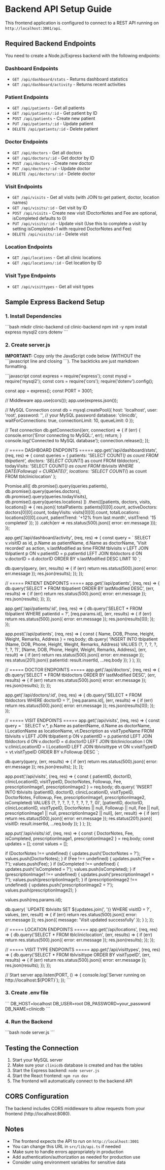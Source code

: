 # Backend API Setup Guide

This frontend application is configured to connect to a REST API running on `http://localhost:3001/api`.

## Required Backend Endpoints

You need to create a Node.js/Express backend with the following endpoints:

### Dashboard Endpoints
- `GET /api/dashboard/stats` - Returns dashboard statistics
- `GET /api/dashboard/activity` - Returns recent activities

### Patient Endpoints
- `GET /api/patients` - Get all patients
- `GET /api/patients/:id` - Get patient by ID
- `POST /api/patients` - Create new patient
- `PUT /api/patients/:id` - Update patient
- `DELETE /api/patients/:id` - Delete patient

### Doctor Endpoints
- `GET /api/doctors` - Get all doctors
- `GET /api/doctors/:id` - Get doctor by ID
- `POST /api/doctors` - Create new doctor
- `PUT /api/doctors/:id` - Update doctor
- `DELETE /api/doctors/:id` - Delete doctor

### Visit Endpoints
- `GET /api/visits` - Get all visits (with JOIN to get patient, doctor, location names)
- `GET /api/visits/:id` - Get visit by ID
- `POST /api/visits` - Create new visit (DoctorNotes and Fee are optional, isCompleted defaults to 0)
- `PUT /api/visits/:id` - Update visit (Use this to complete a visit by setting isCompleted=1 with required DoctorNotes and Fee)
- `DELETE /api/visits/:id` - Delete visit

### Location Endpoints
- `GET /api/locations` - Get all clinic locations
- `GET /api/locations/:id` - Get location by ID

### Visit Type Endpoints
- `GET /api/visittypes` - Get all visit types

## Sample Express Backend Setup

### 1. Install Dependencies

\`\`\`bash
mkdir clinic-backend
cd clinic-backend
npm init -y
npm install express mysql2 cors dotenv
\`\`\`

### 2. Create server.js

**IMPORTANT:** Copy only the JavaScript code below (WITHOUT the \`\`\`javascript line and closing \`\`\`). The backticks are just markdown formatting.

\`\`\`javascript
const express = require('express');
const mysql = require('mysql2');
const cors = require('cors');
require('dotenv').config();

const app = express();
const PORT = 3001;

// Middleware
app.use(cors());
app.use(express.json());

// MySQL Connection
const db = mysql.createPool({
  host: 'localhost',
  user: 'root',
  password: '', // your MySQL password
  database: 'clinicdb',
  waitForConnections: true,
  connectionLimit: 10,
  queueLimit: 0
});

// Test connection
db.getConnection((err, connection) => {
  if (err) {
    console.error('Error connecting to MySQL:', err);
    return;
  }
  console.log('Connected to MySQL database');
  connection.release();
});

// ===== DASHBOARD ENDPOINTS =====
app.get('/api/dashboard/stats', (req, res) => {
  const queries = {
    patients: 'SELECT COUNT(*) as count FROM tblpatient',
    doctors: 'SELECT COUNT(*) as count FROM tbldoctors',
    todayVisits: 'SELECT COUNT(*) as count FROM tblvisits WHERE DATE(Followup) = CURDATE()',
    locations: 'SELECT COUNT(*) as count FROM tblcliniclocation'
  };

  Promise.all([
    db.promise().query(queries.patients),
    db.promise().query(queries.doctors),
    db.promise().query(queries.todayVisits),
    db.promise().query(queries.locations)
  ])
  .then(([patients, doctors, visits, locations]) => {
    res.json({
      totalPatients: patients[0][0].count,
      activeDoctors: doctors[0][0].count,
      todayVisits: visits[0][0].count,
      totalLocations: locations[0][0].count,
      patientTrend: '+12% from last month',
      visitTrend: '15 completed'
    });
  })
  .catch(err => res.status(500).json({ error: err.message }));
});

app.get('/api/dashboard/activity', (req, res) => {
  const query = \`
    SELECT 
      v.visitID as id,
      p.Name as patientName,
      d.Name as doctorName,
      'Visit recorded' as action,
      v.lastModified as time
    FROM tblvisits v
    LEFT JOIN tblpatient p ON v.patientID = p.patientid
    LEFT JOIN tbldoctors d ON v.doctorID = d.doctorID
    ORDER BY v.lastModified DESC
    LIMIT 10
  \`;
  
  db.query(query, (err, results) => {
    if (err) return res.status(500).json({ error: err.message });
    res.json(results);
  });
});

// ===== PATIENT ENDPOINTS =====
app.get('/api/patients', (req, res) => {
  db.query('SELECT * FROM tblpatient ORDER BY lastModified DESC', (err, results) => {
    if (err) return res.status(500).json({ error: err.message });
    res.json(results);
  });
});

app.get('/api/patients/:id', (req, res) => {
  db.query('SELECT * FROM tblpatient WHERE patientid = ?', [req.params.id], (err, results) => {
    if (err) return res.status(500).json({ error: err.message });
    res.json(results[0]);
  });
});

app.post('/api/patients', (req, res) => {
  const { Name, DOB, Phone, Height, Weight, Remarks, Address } = req.body;
  db.query(
    'INSERT INTO tblpatient (Name, DOB, Phone, Height, Weight, Remarks, Address) VALUES (?, ?, ?, ?, ?, ?, ?)',
    [Name, DOB, Phone, Height, Weight, Remarks, Address],
    (err, result) => {
      if (err) return res.status(500).json({ error: err.message });
      res.status(201).json({ patientid: result.insertId, ...req.body });
    }
  );
});

// ===== DOCTOR ENDPOINTS =====
app.get('/api/doctors', (req, res) => {
  db.query('SELECT * FROM tbldoctors ORDER BY lastModified DESC', (err, results) => {
    if (err) return res.status(500).json({ error: err.message });
    res.json(results);
  });
});

app.get('/api/doctors/:id', (req, res) => {
  db.query('SELECT * FROM tbldoctors WHERE doctorID = ?', [req.params.id], (err, results) => {
    if (err) return res.status(500).json({ error: err.message });
    res.json(results[0]);
  });
});

// ===== VISIT ENDPOINTS =====
app.get('/api/visits', (req, res) => {
  const query = \`
    SELECT 
      v.*,
      p.Name as patientName,
      d.Name as doctorName,
      l.LocationName as locationName,
      vt.Description as visitTypeName
    FROM tblvisits v
    LEFT JOIN tblpatient p ON v.patientID = p.patientid
    LEFT JOIN tbldoctors d ON v.doctorID = d.doctorID
    LEFT JOIN tblcliniclocation l ON v.clinicLocationID = l.LocationID
    LEFT JOIN tblvisittype vt ON v.visitTypeID = vt.visitTypeID
    ORDER BY v.Followup DESC
  \`;
  
  db.query(query, (err, results) => {
    if (err) return res.status(500).json({ error: err.message });
    res.json(results);
  });
});

app.post('/api/visits', (req, res) => {
  const { patientID, doctorID, clinicLocationID, visitTypeID, DoctorNotes, Followup, Fee, prescriptionImage1, prescriptionImage2 } = req.body;
  db.query(
    'INSERT INTO tblvisits (patientID, doctorID, clinicLocationID, visitTypeID, DoctorNotes, Followup, Fee, prescriptionImage1, prescriptionImage2, isCompleted) VALUES (?, ?, ?, ?, ?, ?, ?, ?, ?, 0)',
    [patientID, doctorID, clinicLocationID, visitTypeID, DoctorNotes || null, Followup || null, Fee || null, prescriptionImage1 || null, prescriptionImage2 || null],
    (err, result) => {
      if (err) return res.status(500).json({ error: err.message });
      res.status(201).json({ visitID: result.insertId, ...req.body });
    }
  );
});

app.put('/api/visits/:id', (req, res) => {
  const { DoctorNotes, Fee, isCompleted, prescriptionImage1, prescriptionImage2 } = req.body;
  const updates = [];
  const values = [];
  
  if (DoctorNotes !== undefined) {
    updates.push('DoctorNotes = ?');
    values.push(DoctorNotes);
  }
  if (Fee !== undefined) {
    updates.push('Fee = ?');
    values.push(Fee);
  }
  if (isCompleted !== undefined) {
    updates.push('isCompleted = ?');
    values.push(isCompleted);
  }
  if (prescriptionImage1 !== undefined) {
    updates.push('prescriptionImage1 = ?');
    values.push(prescriptionImage1);
  }
  if (prescriptionImage2 !== undefined) {
    updates.push('prescriptionImage2 = ?');
    values.push(prescriptionImage2);
  }
  
  values.push(req.params.id);
  
  db.query(
    \`UPDATE tblvisits SET \${updates.join(', ')} WHERE visitID = ?\`,
    values,
    (err, result) => {
      if (err) return res.status(500).json({ error: err.message });
      res.json({ message: 'Visit updated successfully' });
    }
  );
});

// ===== LOCATION ENDPOINTS =====
app.get('/api/locations', (req, res) => {
  db.query('SELECT * FROM tblcliniclocation', (err, results) => {
    if (err) return res.status(500).json({ error: err.message });
    res.json(results);
  });
});

// ===== VISIT TYPE ENDPOINTS =====
app.get('/api/visittypes', (req, res) => {
  db.query('SELECT * FROM tblvisittype ORDER BY visitTypeID', (err, results) => {
    if (err) return res.status(500).json({ error: err.message });
    res.json(results);
  });
});

// Start server
app.listen(PORT, () => {
  console.log(\`Server running on http://localhost:\${PORT}\`);
});
\`\`\`

### 3. Create .env file

\`\`\`
DB_HOST=localhost
DB_USER=root
DB_PASSWORD=your_password
DB_NAME=clinicdb
\`\`\`

### 4. Run the Backend

\`\`\`bash
node server.js
\`\`\`

## Testing the Connection

1. Start your MySQL server
2. Make sure your `clinicdb` database is created and has the tables
3. Start the Express backend: `node server.js`
4. Start the React frontend: `npm run dev`
5. The frontend will automatically connect to the backend API

## CORS Configuration

The backend includes CORS middleware to allow requests from your frontend (http://localhost:8080).

## Notes

- The frontend expects the API to run on `http://localhost:3001`
- You can change this URL in `src/lib/api.ts` if needed
- Make sure to handle errors appropriately in production
- Add authentication/authorization as needed for production use
- Consider using environment variables for sensitive data
